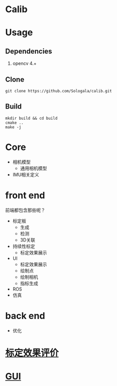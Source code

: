 # Calib

# Usage

## Dependencies
1. opencv 4.+

## Clone
```shell
git clone https://github.com/Sologala/calib.git
```
## Build
```shell
mkdir build && cd build
cmake ..
make -j
```

# Core

- 相机模型
    - 通用相机模型
- IMU相关定义

# front end

前端都包含那些呢？

- 标定板
  - 生成
  - 检测
  - 3D关联
- 持续性标定
  - 标定效果展示
- UI
  - 标定效果展示
  - 绘制点
  - 绘制相机
  - 指标生成
- ROS
- 仿真

# back end

- 优化

# [标定效果评价](https://github.com/puzzlepaint/camera_calibration#how-to-obtain-and-verify-good-calibration-results)



# [GUI](./apps/README.md)
